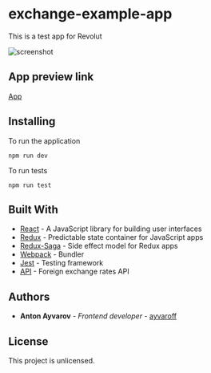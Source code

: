 # exchange-example-app

This is a test app for Revolut

![screenshot](https://user-images.githubusercontent.com/10350182/57172034-7e192a80-6e23-11e9-963c-e12b9951c35c.png)

## App preview link

<a href="https://ayvaroff.github.io/exchange-example-app/index.html" target="_blank">App</a>

## Installing

To run the application

```
npm run dev
```

To run tests

```
npm run test
```

## Built With

* [React](https://reactjs.org) - A JavaScript library for building user interfaces
* [Redux](https://redux.js.org) - Predictable state container for JavaScript apps
* [Redux-Saga](https://redux-saga.js.org/) - Side effect model for Redux apps
* [Webpack](https://webpack.js.org) - Bundler
* [Jest](https://jestjs.io/en/) - Testing framework
* [API](exchangeratesapi.io) - Foreign exchange rates API 

## Authors

* **Anton Ayvarov** - *Frontend developer* - [ayvaroff](https://github.com/ayvaroff)

## License

This project is unlicensed.
